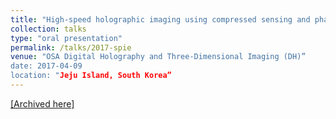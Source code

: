 ```yaml
---
title: "High-speed holographic imaging using compressed sensing and phase retrieval"
collection: talks
type: "oral presentation"
permalink: /talks/2017-spie
venue: "OSA Digital Holography and Three-Dimensional Imaging (DH)”
date: 2017-04-09
location: "Jeju Island, South Korea”
---
```

[[Archived here]](https://www.spiedigitallibrary.org/conference-proceedings-of-spie/10222/1/High-speed-holographic-imaging-using-compressed-sensing-and-phase-retrieval/10.1117/12.2262737.short?SSO=1)
